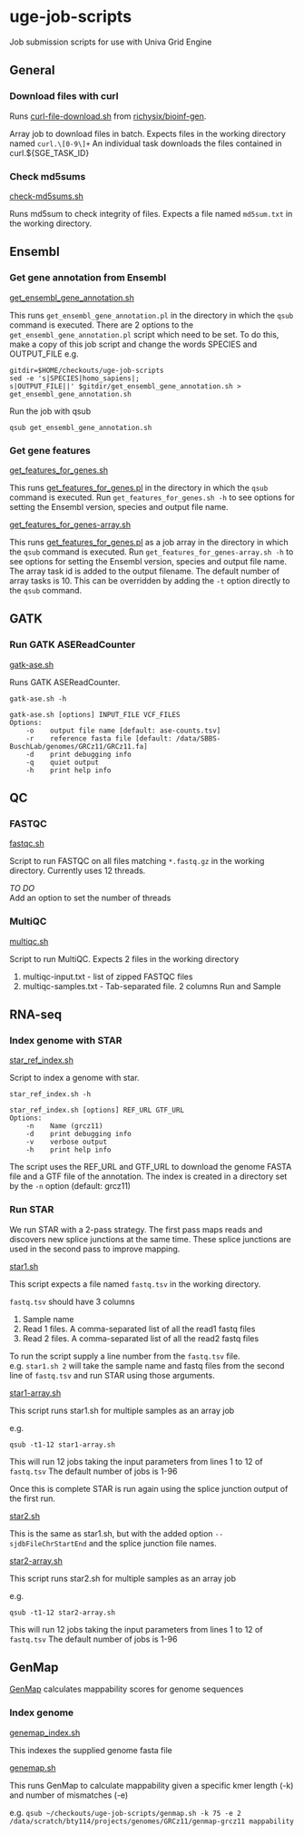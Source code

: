 # uge-job-scripts

Job submission scripts for use with Univa Grid Engine

## General

### Download files with curl

Runs [curl-file-download.sh](https://github.com/richysix/bioinf-gen/blob/master/curl-file-download.sh) from [richysix/bioinf-gen](https://github.com/richysix/bioinf-gen/blob/master/curl-file-download.sh).

Array job to download files in batch. Expects files in the working directory named `curl.\[0-9\]+`
An individual task downloads the files contained in curl.${SGE_TASK_ID}

### Check md5sums

[check-md5sums.sh](check-md5sums.sh)

Runs md5sum to check integrity of files.
Expects a file named `md5sum.txt` in the working directory.


## Ensembl

### Get gene annotation from Ensembl

[get_ensembl_gene_annotation.sh](get_ensembl_gene_annotation.sh)

This runs `get_ensembl_gene_annotation.pl` in the directory in which the `qsub` command is executed. There are 2 options to the `get_ensembl_gene_annotation.pl` script which need to be set. To do this, make a copy of this job script and change the words SPECIES and OUTPUT_FILE e.g.

    gitdir=$HOME/checkouts/uge-job-scripts
    sed -e 's|SPECIES|homo_sapiens|;
    s|OUTPUT_FILE||' $gitdir/get_ensembl_gene_annotation.sh > get_ensembl_gene_annotation.sh

Run the job with qsub

    qsub get_ensembl_gene_annotation.sh

### Get gene features

[get_features_for_genes.sh](get_features_for_genes.sh)

This runs [get_features_for_genes.pl](https://github.com/richysix/analysis-paralogs/blob/main/get_features_for_genes.pl) in the directory in which the `qsub` command is executed. Run `get_features_for_genes.sh -h` to see options for setting the Ensembl version, species and output file name.

[get_features_for_genes-array.sh](get_features_for_genes-array.sh)

This runs [get_features_for_genes.pl](https://github.com/richysix/analysis-paralogs/blob/main/get_features_for_genes.pl) as a job array in the directory in which the `qsub` command is executed. Run `get_features_for_genes-array.sh -h` to see options for setting the Ensembl version, species and output file name. The array task id is added to the output filename. The default number of array tasks is 10. This can be overridden by adding the `-t` option directly to the `qsub` command.

## GATK

### Run GATK ASEReadCounter

[gatk-ase.sh](gatk-ase.sh)

Runs GATK ASEReadCounter.

`gatk-ase.sh -h`

    gatk-ase.sh [options] INPUT_FILE VCF_FILES
    Options:
        -o    output file name [default: ase-counts.tsv]
        -r    reference fasta file [default: /data/SBBS-BuschLab/genomes/GRCz11/GRCz11.fa]
        -d    print debugging info
        -q    quiet output
        -h    print help info

## QC

### FASTQC

[fastqc.sh](fastqc.sh)

Script to run FASTQC on all files matching `*.fastq.gz` in the working directory.
Currently uses 12 threads.

_TO DO_  
Add an option to set the number of threads

### MultiQC

[multiqc.sh](multiqc.sh)

Script to run MultiQC. Expects 2 files in the working directory

1. multiqc-input.txt - list of zipped FASTQC files
1. multiqc-samples.txt - Tab-separated file. 2 columns Run and Sample

## RNA-seq

### Index genome with STAR

[star_ref_index.sh](star_ref_index.sh)

Script to index a genome with star.

    star_ref_index.sh -h
    
    star_ref_index.sh [options] REF_URL GTF_URL
    Options:
        -n    Name (grcz11)
        -d    print debugging info
        -v    verbose output
        -h    print help info

The script uses the REF_URL and GTF_URL to download the genome FASTA file and a GTF file of the annotation.
The index is created in a directory set by the `-n` option (default: grcz11)

### Run STAR

We run STAR with a 2-pass strategy. The first pass maps reads and discovers new splice junctions at the same time.
These splice junctions are used in the second pass to improve mapping.

[star1.sh](star1.sh)

This script expects a file named `fastq.tsv` in the working directory.

`fastq.tsv` should have 3 columns

1. Sample name
1. Read 1 files. A comma-separated list of all the read1 fastq files
1. Read 2 files. A comma-separated list of all the read2 fastq files

To run the script supply a line number from the `fastq.tsv` file.  
e.g. `star1.sh 2` will take the sample name and fastq files from the second line of `fastq.tsv` and run STAR using those arguments.

[star1-array.sh](star1-array.sh)

This script runs star1.sh for multiple samples as an array job

e.g.
```
qsub -t1-12 star1-array.sh
```
This will run 12 jobs taking the input parameters from lines 1 to 12 of `fastq.tsv`
The default number of jobs is 1-96

Once this is complete STAR is run again using the splice junction output of the first run.

[star2.sh](star1.sh)

This is the same as star1.sh, but with the added option `--sjdbFileChrStartEnd` and the splice junction file names.

[star2-array.sh](star2-array.sh)

This script runs star2.sh for multiple samples as an array job

e.g.
```
qsub -t1-12 star2-array.sh
```
This will run 12 jobs taking the input parameters from lines 1 to 12 of `fastq.tsv`
The default number of jobs is 1-96

## GenMap

[GenMap](https://github.com/cpockrandt/genmap) calculates mappability scores for genome sequences

### Index genome

[genemap_index.sh](genemap_index.sh)

This indexes the supplied genome fasta file

[genemap.sh](genemap.sh)

This runs GenMap to calculate mappability given a specific kmer length (-k) and number of mismatches (-e)

e.g. `qsub ~/checkouts/uge-job-scripts/genmap.sh -k 75 -e 2 /data/scratch/bty114/projects/genomes/GRCz11/genmap-grcz11 mappability`

